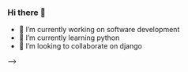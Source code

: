 ### Hi there 👋

- 🔭 I’m currently working on software development
- 🌱 I’m currently learning python
- 👯 I’m looking to collaborate on django

-->
